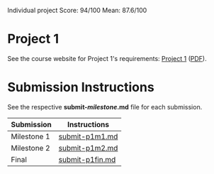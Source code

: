Individual project 
Score: 94/100
Mean: 87.6/100

# Project 1

See the course website for Project 1's requirements: [Project 1](https://github.coecis.cornell.edu/info2300-sp2019/info2300-sp2019-website/blob/master/assignments/project-1/project-1.md) ([PDF](https://github.coecis.cornell.edu/info2300-sp2019/info2300-sp2019-website/blob/master/assignments/project-1/project-1.pdf)).

# Submission Instructions

See the respective **submit-_milestone_.md** file for each submission.

| Submission  | Instructions                       |
| ----------- | ---------------------------------- |
| Milestone 1 | [submit-p1m1.md](submit-p1m1.md)   |
| Milestone 2 | [submit-p1m2.md](submit-p1m2.md)   |
| Final       | [submit-p1fin.md](submit-p1fin.md) |
